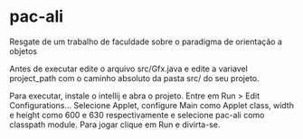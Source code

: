 pac-ali
=======

Resgate de um trabalho de faculdade sobre o paradigma de orientação a objetos


Antes de executar edite o arquivo src/Gfx.java e edite a variavel project_path com o caminho absoluto da pasta src/ do seu projeto.


Para executar, instale o intellij e abra o projeto. Entre em Run > Edit Configurations... Selecione Applet, configure Main como Applet class, width e height como 600 e 630 respectivamente e selecione pac-ali como classpath module. Para jogar clique em Run e divirta-se.

